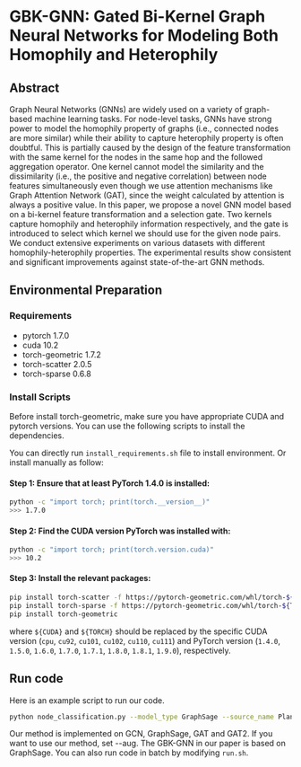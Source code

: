 # GBK-GNN: Gated Bi-Kernel Graph Neural Networks for Modeling Both Homophily and Heterophily

## Abstract

Graph Neural Networks (GNNs) are widely used on a variety of graph-based machine learning tasks. For node-level tasks, GNNs have strong power to model the homophily property of graphs (i.e., connected nodes are more similar) while their ability to capture heterophily property is often doubtful. This is partially caused by the design of the feature transformation with the same kernel for the nodes in the same hop and the followed aggregation operator. One kernel cannot model the similarity and the dissimilarity (i.e., the positive and negative correlation) between node features simultaneously even though we use attention mechanisms like Graph Attention Network (GAT), since the weight calculated by attention is always a positive value. In this paper, we propose a novel GNN model based on a bi-kernel feature transformation and a selection gate. Two kernels capture homophily and heterophily information respectively, and the gate is introduced to select which kernel we should use for the given node pairs. We conduct extensive experiments on various datasets with different homophily-heterophily properties. The experimental results show consistent and significant improvements against state-of-the-art GNN methods.

## Environmental Preparation

### Requirements

- pytorch 1.7.0
- cuda 10.2
- torch-geometric 1.7.2
- torch-scatter 2.0.5
- torch-sparse 0.6.8

### Install Scripts

Before install torch-geometric, make sure you have appropriate CUDA and pytorch versions. You can use the following scripts to install the dependencies.

You can directly run `install_requirements.sh` file to install environment.
Or install manually as follow:

#### Step 1: Ensure that at least PyTorch 1.4.0 is installed:

```bash
python -c "import torch; print(torch.__version__)"
>>> 1.7.0
```

#### Step 2: Find the CUDA version PyTorch was installed with:

```bash
python -c "import torch; print(torch.version.cuda)"
>>> 10.2
```

#### Step 3: Install the relevant packages:

```bash
pip install torch-scatter -f https://pytorch-geometric.com/whl/torch-${TORCH}+${CUDA}.html
pip install torch-sparse -f https://pytorch-geometric.com/whl/torch-${TORCH}+${CUDA}.html
pip install torch-geometric
```

where `${CUDA}` and `${TORCH}` should be replaced by the specific CUDA version (`cpu`, `cu92`, `cu101`, `cu102`, `cu110`, `cu111`) and PyTorch version (`1.4.0`, `1.5.0`, `1.6.0`, `1.7.0`, `1.7.1`, `1.8.0`, `1.8.1`, `1.9.0`), respectively.

## Run code

Here is an example script to run our code.

```bash
python node_classification.py --model_type GraphSage --source_name Planetoid --dataset_name Cora --aug --lamda 30
```

Our method is implemented on GCN, GraphSage, GAT and GAT2. If you want to use our method, set --aug. The GBK-GNN in our paper is based on GraphSage. You can also run code in batch by modifying `run.sh`.
